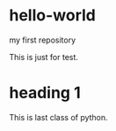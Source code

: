 # hello-world

my first repository

This is just for test.

# heading 1
This is last class of python.
